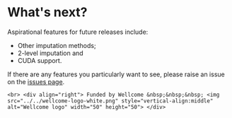 # What's next?

Aspirational features for future releases include:
* Other imputation methods;
* 2-level imputation and
* CUDA support.

If there are any features you particularly want to see, please raise an issue on the [issues page](https://github.com/tom-metherell/Mice.jl/issues).

```@raw html
<br> <div align="right"> Funded by Wellcome &nbsp;&nbsp;&nbsp; <img src="../../wellcome-logo-white.png" style="vertical-align:middle" alt="Wellcome logo" width="50" height="50"> </div>
```